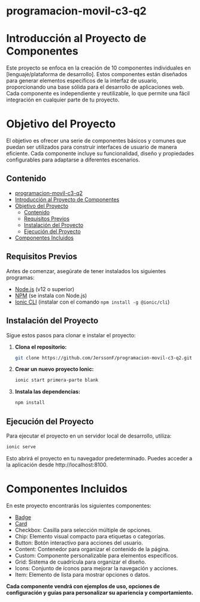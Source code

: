 # programacion-movil-c3-q2
# Introducción al Proyecto de Componentes
Este proyecto se enfoca en la creación de 10 componentes individuales en [lenguaje/plataforma de desarrollo]. Estos componentes están diseñados para generar elementos específicos de la interfaz de usuario, proporcionando una base sólida para el desarrollo de aplicaciones web. Cada componente es independiente y reutilizable, lo que permite una fácil integración en cualquier parte de tu proyecto.

# Objetivo del Proyecto
El objetivo es ofrecer una serie de componentes básicos y comunes que puedan ser utilizados para construir interfaces de usuario de manera eficiente. Cada componente incluye su funcionalidad, diseño y propiedades configurables para adaptarse a diferentes escenarios.

## Contenido
- [programacion-movil-c3-q2](#programacion-movil-c3-q2)
- [Introducción al Proyecto de Componentes](#introducción-al-proyecto-de-componentes)
- [Objetivo del Proyecto](#objetivo-del-proyecto)
  - [Contenido](#contenido)
  - [Requisitos Previos](#requisitos-previos)
  - [Instalación del Proyecto](#instalación-del-proyecto)
  - [Ejecución del Proyecto](#ejecución-del-proyecto)
- [Componentes Incluidos](#componentes-incluidos)
 

## Requisitos Previos

Antes de comenzar, asegúrate de tener instalados los siguientes programas:

- [Node.js](https://nodejs.org/) (v12 o superior)
- [NPM](https://www.npmjs.com/) (se instala con Node.js)
- [Ionic CLI](https://ionicframework.com/docs/cli) (instalar con el comando `npm install -g @ionic/cli`)

## Instalación del Proyecto

Sigue estos pasos para clonar e instalar el proyecto:

1. **Clona el repositorio:**

    ```bash
    git clone https://github.com/JerssonF/programacion-movil-c3-q2.git
    ```

2.  **Crear un nuevo proyecto Ionic:**
   
    ```bash
    ionic start primera-parte blank
    ```

3. **Instala las dependencias:**

    ```bash
    npm install
    ```

## Ejecución del Proyecto

Para ejecutar el proyecto en un servidor local de desarrollo, utiliza:

```bash
ionic serve
```

Esto abrirá el proyecto en tu navegador predeterminado. Puedes acceder a la aplicación desde http://localhost:8100.

# Componentes Incluidos
En este proyecto encontrarás los siguientes componentes:

- [Badge](ComponentesPrimera/badge.md)
- [Card](ComponentesPrimera/card.md)
- Checkbox: Casilla para selección múltiple de opciones.
- Chip: Elemento visual compacto para etiquetas o categorías.
- Button: Botón interactivo para acciones del usuario.
- Content: Contenedor para organizar el contenido de la página.
- Custom: Componente personalizable para elementos específicos.
- Grid: Sistema de cuadrícula para organizar el diseño.
- Icons: Conjunto de íconos para mejorar la navegación y acciones.
- Item: Elemento de lista para mostrar opciones o datos.

**Cada componente vendrá con ejemplos de uso, opciones de configuración y guías para personalizar su apariencia y comportamiento.**








